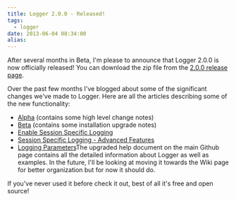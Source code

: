 ```yaml
---
title: Logger 2.0.0 - Released!
tags:
  - logger
date: 2013-06-04 08:34:00
alias:
---
```


After several months in Beta, I'm please to announce that Logger  2.0.0 is now officially released! You can download the zip file from the  [2.0.0 release page](https://github.com/tmuth/Logger---A-PL-SQL-Logging-Utility/tree/master/releases/2.0.0). 

Over  the past few months I've blogged about some of the significant changes  we've made to Logger. Here are all the articles describing some of the  new functionality:

*   [Alpha](http://www.talkapex.com/2013/04/logger-200-alpha.html) (contains some high level change notes)
*   [Beta](http://www.talkapex.com/2013/05/logger-200-beta.html) (contains some installation upgrade notes)
*   [Enable Session Specific Logging](http://www.talkapex.com/2013/05/logger-200-enable-session-specific.html)
*   [Session Specific Logging - Advanced Features](http://www.talkapex.com/2013/05/logger-200-session-specific-logging.html)
*   [Logging Parameters](http://www.talkapex.com/2013/05/logger-200-logging-parameters.html)The  upgraded help document on the main Github page contains all the  detailed information about Logger as well as examples. In the future,  I'll be looking at moving it towards the Wiki page for better  organization but for now it should do.

If you've never used it before check it out, best of all it's free and open source!